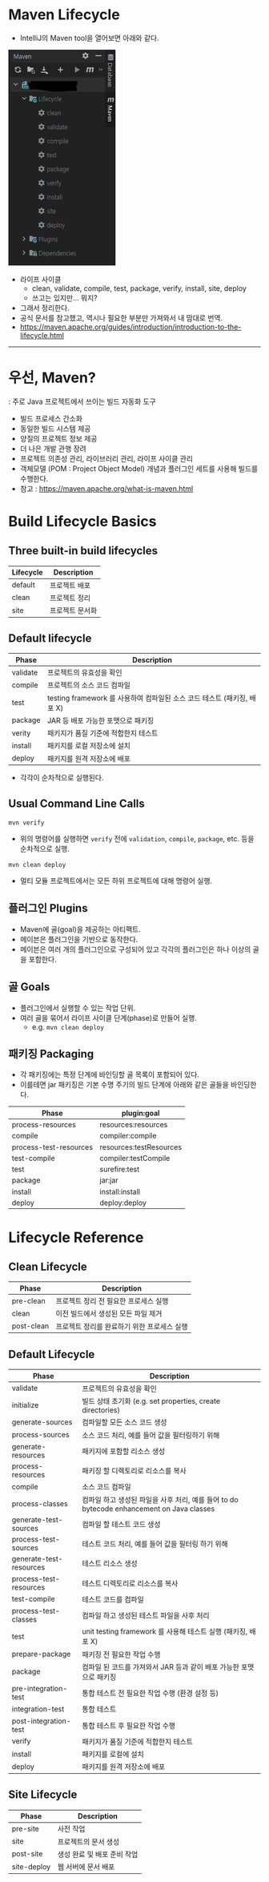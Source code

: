 # Maven Lifecycle
- IntelliJ의 Maven tool을 열어보면 아래와 같다.

![](.%5B20210711%5D_maven_lifecycle_images/5c4145f2.png)

- 라이프 사이클
  - clean, validate, compile, test, package, verify, install,
    site, deploy
  - 쓰고는 있지만... 뭐지?
- 그래서 정리한다.
- 공식 문서를 참고했고, 역시나 필요한 부분만 가져와서 내 맘대로 번역.
- https://maven.apache.org/guides/introduction/introduction-to-the-lifecycle.html

---

# 우선, Maven?
: 주로 Java 프로젝트에서 쓰이는 빌드 자동화 도구
- 빌드 프로세스 간소화
- 동일한 빌드 시스템 제공
- 양질의 프로젝트 정보 제공
- 더 나은 개발 관행 장려
- 프로젝트 의존성 관리, 라이브러리 관리, 라이프 사이클 관리
- 객체모델 (POM : Project Object Model) 개념과 플러그인 세트를 사용해 빌드를 수행한다.
- 참고 : https://maven.apache.org/what-is-maven.html

# Build Lifecycle Basics
## Three built-in build lifecycles
| Lifecycle | Description |
|-----------|-------------|
| default   | 프로젝트 배포     |
| clean     | 프로젝트 정리     |
| site      | 프로젝트 문서화    |

## Default lifecycle
| Phase    | Description                                         |
|----------|-----------------------------------------------------|
| validate | 프로젝트의 유효성을 확인                                       |
| compile  | 프로젝트의 소스 코드 컴파일                                     |
| test     | testing framework 를 사용하여 컴파일된 소스 코드 테스트 (패키징, 배포 X) |
| package  | JAR 등 배포 가능한 포맷으로 패키징                               |
| verity   | 패키지가 품질 기준에 적합한지 테스트                                |
| install  | 패키지를 로컬 저장소에 설치                                     |
| deploy   | 패키지를 원격 저장소에 배포                                     |

- 각각이 순차적으로 실행된다.

## Usual Command Line Calls
```text
mvn verify
```
- 위의 명령어를 실행하면 `verify` 전에 `validation`, `compile`, 
  `package`, etc. 등을 순차적으로 실행.
```text
mvn clean deploy
```
- 멀티 모듈 프로젝트에서는 모든 하위 프로젝트에 대해 명령어 실행.

## 플러그인 Plugins
- Maven에 골(goal)을 제공하는 아티팩트.
- 메이븐은 플러그인을 기반으로 동작한다.
- 메이븐은 여러 개의 플러그인으로 구성되어 있고 각각의 플러그인은 하나 이상의 골을 포함한다.

## 골 Goals
- 플러그인에서 실행할 수 있는 작업 단위.
- 여러 골을 묶어서 라이프 사이클 단계(phase)로 만들어 실행. 
  - e.g. `mvn clean deploy`

## 패키징 Packaging
- 각 패키징에는 특정 단계에 바인딩할 골 목록이 포함되어 있다.
- 이를테면 jar 패키징은 기본 수명 주기의 빌드 단계에 아래와 같은 골들을 바인딩한다.

| Phase                  | plugin:goal             |
|------------------------|-------------------------|
| process-resources      | resources:resources     |
| compile                | compiler:compile        |
| process-test-resources | resources:testResources |
| test-compile           | compiler:testCompile    |
| test                   | surefire:test           |
| package                | jar:jar                 |
| install                | install:install         |
| deploy                 | deploy:deploy           |

# Lifecycle Reference
## Clean Lifecycle
| Phase      | Description              |
|------------|--------------------------|
| pre-clean  | 프로젝트 정리 전 필요한 프로세스 실행    |
| clean      | 이전 빌드에서 생성된 모든 파일 제거     |
| post-clean | 프로젝트 정리를 완료하기 위한 프로세스 실행 |

## Default Lifecycle
| Phase                   | Description                                                            |
|-------------------------|------------------------------------------------------------------------|
| validate                | 프로젝트의 유효성을 확인                                                          |
| initialize              | 빌드 상태 초기화 (e.g. set properties, create directories)                    |
| generate-sources        | 컴파일할 모든 소스 코드 생성                                                       |
| process-sources         | 소스 코드 처리, 예를 들어 값을 필터링하기 위해                                            |
| generate-resources      | 패키지에 포함할 리소스 생성                                                        |
| process-resources       | 패키징 할 디렉토리로 리소스를 복사                                                    |
| compile                 | 소스 코드 컴파일                                                              |
| process-classes         | 컴파일 하고 생성된 파일을 사후 처리, 예를 들어 to do bytecode enhancement on Java classes |
| generate-test-sources   | 컴파일 할 테스트 코드 생성                                                        |
| process-test-sources    | 테스트 코드 처리, 예를 들어 값을 필터링 하기 위해                                          |
| generate-test-resources | 테스트 리소스 생성                                                             |
| process-test-resources  | 테스트 디렉토리로 리소스를 복사                                                      |
| test-compile            | 테스트 코드를 컴파일                                                            |
| process-test-classes    | 컴파일 하고 생성된 테스트 파일을 사후 처리                                               |
| test                    | unit testing framework 를 사용해 테스트 실행 (패키징, 배포 X)                        |
| prepare-package         | 패키징 전 필요한 작업 수행                                                        |
| package                 | 컴파일 된 코드를 가져와서 JAR 등과 같이 배포 가능한 포맷으로 패키징                               |
| pre-integration-test    | 통합 테스트 전 필요한 작업 수행 (환경 설정 등)                                           |
| integration-test        | 통합 테스트                                                                 |
| post-integration-test   | 통합 테스트 후 필요한 작업 수행                                                     |
| verify                  | 패키지가 품질 기준에 적합한지 테스트                                                   |
| install                 | 패키지를 로컬에 설치                                                            |
| deploy                  | 패키지를 원격 저장소에 배포                                                        |

## Site Lifecycle
| Phase       | Description      |
|-------------|------------------|
| pre-site    | 사전 작업            |
| site        | 프로젝트의 문서 생성      |
| post-site   | 생성 완료 및 배포 준비 작업 |
| site-deploy | 웹 서버에 문서 배포      |
